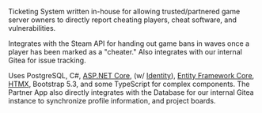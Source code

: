 Ticketing System written in-house for allowing trusted/partnered game server owners to directly report cheating players, cheat software, and vulnerabilities.

Integrates with the Steam API for handing out game bans in waves once a player has been marked as a "cheater." Also integrates with our internal Gitea for issue tracking.

Uses PostgreSQL, C#, [ASP.NET Core](https://learn.microsoft.com/en-us/aspnet/core/), (w/ [Identity](https://github.com/dotnet/AspNetCore/tree/main/src/Identity)), [Entity Framework Core](https://github.com/dotnet/efcore), [HTMX](https://htmx.org), Bootstrap 5.3, and some TypeScript for complex components. The Partner App also directly integrates with the Database for our internal Gitea instance to synchronize profile information, and project boards.
